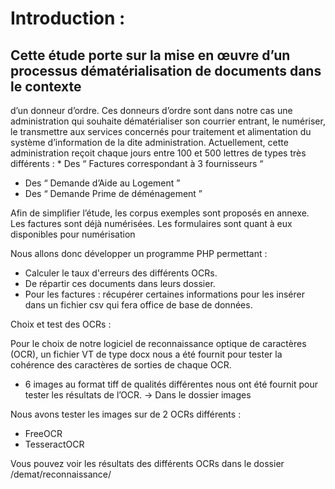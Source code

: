 Introduction :
===============

Cette étude porte sur la mise en œuvre d’un processus dématérialisation de documents dans le contexte
----------------------
d’un donneur d’ordre. Ces donneurs d’ordre sont dans notre cas une administration qui souhaite
dématérialiser son courrier entrant, le numériser, le transmettre aux services concernés pour traitement et
alimentation du système d’information de la dite administration.
Actuellement, cette administration reçoit chaque jours entre 100 et 500 lettres de types très différents :
	* Des “ Factures correspondant à 3 fournisseurs “ 
- Des “ Demande d’Aide au Logement ” 
- Des “ Demande Prime de déménagement ” 

Afin de simplifier l’étude, les corpus exemples sont proposés en annexe. Les factures sont déjà numérisées.
Les formulaires sont quant à eux disponibles pour numérisation

Nous allons donc développer un programme PHP permettant : 
- Calculer le taux d'erreurs des différents OCRs.
- De répartir ces documents dans leurs dossier.
- Pour les factures : récupérer certaines informations pour les insérer dans un fichier csv qui fera office de base de données.

Choix et test des OCRs :

Pour le choix de notre logiciel de reconnaissance optique de caractères (OCR), un fichier VT de type docx nous a été fournit pour tester la cohérence des caractères de sorties de chaque OCR.

- 6 images au format tiff de qualités différentes nous ont été fournit pour tester les résultats de l’OCR.
        -> Dans le dossier images

Nous avons tester les images sur de 2 OCRs différents :
- FreeOCR
- TesseractOCR

Vous pouvez voir les résultats des différents OCRs dans le dossier /demat/reconnaissance/








